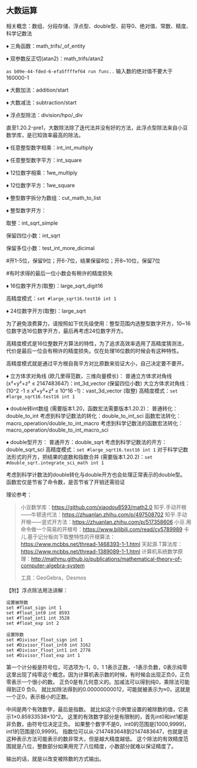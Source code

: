 ## 大数运算

相关概念：数组、分段存储、浮点型、double型、前导0、绝对值、常数、精度、科学记数法



♦ 三角函数：math_trifs/_of_entity

♦ 双参数反正切(atan2)：math_trifs/atan2

`as b09e-44-fded-6-efa5ffffef64 run func..`  输入数的绝对值不要大于160000-1



♦ 大数加法：addition/start

♦ 大数减法：subtraction/start

♦ 浮点型除法：division/hpo/_div

直至1.20.2-pre1，大数除法除了迭代法并没有好的方法，此浮点型除法来自小豆数学库，是已知效率最高的除法。



♦ 任意整型数字相乘：int_int_multiply

♦ 任意整型数字平方：int_square

♦ 12位数字相乘：1we_multiply

♦ 12位数字平方：1we_square

♦ 整型数字拆分为数组：cut_math_to_list

♦ 整型数字开方：

取整：int_sqrt_simple

保留四位小数：int_sqrt

保留多位小数：test_int_more_dicimal

#开1-5位，保留9位；开6-7位，结果保留8位；开8~10位，保留7位

#有时求得的最后一位小数会有稍许的精度损失


♦ 16位数字开方(取整)：large_sqrt_digit16

高精度模式：`set #large_sqrt16.test16 int 1`

♦ 24位数字开方(取整)：large_sqrt

为了避免浪费算力，请按照如下优先级使用：整型范围内选整型数字开方，10~16位数字选16位数字开方，最后再考虑24位数字开方。

高精度模式是16位整数开方算法的特性，为了追求高效率选用了高精度猜测法，代价是最后一位会有稍许的精度损失。仅在处理16位数的时候会有这种特性。

高精度模式就是通过平方根自我平方对比原数来验证大小，自己决定要不要开。



♦ 立方体求对角线 (欧几里得范数，三维向量模长)：
普通立方体求对角线 (x²+y²+z² ≤ 2147483647)：int_3d_vector      (保留四位小数)
大立方体求对角线：(10^2 -1 ≤ x²+y²+z² ≤ 10^16 -1)：vast_3d_vector      (取整)
高精度模式：`set #large_sqrt16.test16 int 1`



♦ double转int数组  (需要版本1.20，函数宏法需要版本1.20.2)：
普通转化：double_to_int
考虑到科学记数法的转化：double_to_int_sci
函数宏法转化：macro_operation/double_to_int_macro
考虑到科学记数法的函数宏法转化：macro_operation/double_to_int_macro_sci

♦ double型开方：
普通开方：double_sqrt
考虑到科学记数法的开方：double_sqrt_sci
高精度模式：`set #large_sqrt16.test16 int 1`
对于科学记数法形式的开方，把结果的底数和指数合并 (需要版本1.20.2)：`set #double_sqrt.integrate_sci_math int 1`

考虑到科学计数法的double转化与double开方也会处理正常表示的double型。
函数宏仅是节省了命令数，是否节省了开销还需验证



理论参考：

> 小豆数学库：https://github.com/xiaodou8593/math2.0
> 知乎.手动开根——牛顿迭代法：https://zhuanlan.zhihu.com/p/497508702
> 知乎.手动开根——竖式开方法：https://zhuanlan.zhihu.com/p/517358606
> 小豆.用命令做一个简易的开根号：https://www.bilibili.com/read/cv5789989
> 卡儿.基于记分板向下取整特性的开根算法：https://www.mcbbs.net/thread-1468393-1-1.html
> 天起源.T算法库：https://www.mcbbs.net/thread-1389089-1-1.html
> 计算机系统数学原理：http://mathmu.github.io/publications/mathematical-theory-of-computer-algebra-system
>
> 工具：GeoGebra，Desmos
>



【附】浮点除法用法讲解：

```
设置被除数
set #float_sign int 1
set #float_int0 int 8593
set #float_int1 int 3528
set #float_exp int 2
```

```
设置除数
set #Divisor_float_sign int 1
set #Divisor_float_int0 int 3162
set #Divisor_float_int1 int 2776
set #Divisor_float_exp int 1
```

第一个计分板是符号位，可选项为-1，0，1
1表示正数，-1表示负数，0表示纯零
这里出现了纯零这个概念。因为计算机表示数的时候，有时候会出现正负0，正负零表示一个很小的数。
正负0是有几何意义的。加减法可以得到纯0，乘除法可能得到正0 负0。
就比如除法得到的0.00000000012，可能就被表示为≈0，这就是一个正0，表示极小的正数。

中间是两个有效数字，最后是指数。
就比如这个示例里设置的被除数的值，它表示1×0.85933538×10^2。
这里的有效数字部分是有限制的，首先int0和int1都是非负数，由符号位决定正负。
如果整个数字不是0，int0的范围是[1000,9999]，int1的范围是[0,9999]。
指数位可以从-2147483648到2147483647，也就是说这种表示方法可能表示的数非常大，但是越大精度越低。
这个除法的有效精度范围就是八位，整数部分如果用完了八位精度，小数部分就难以保证精度了。


输出的话，就是以改变被除数的方式输出。
